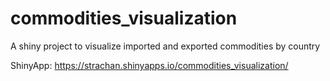 # commodities_visualization
A shiny project to visualize imported and exported commodities by country

ShinyApp: https://strachan.shinyapps.io/commodities_visualization/
